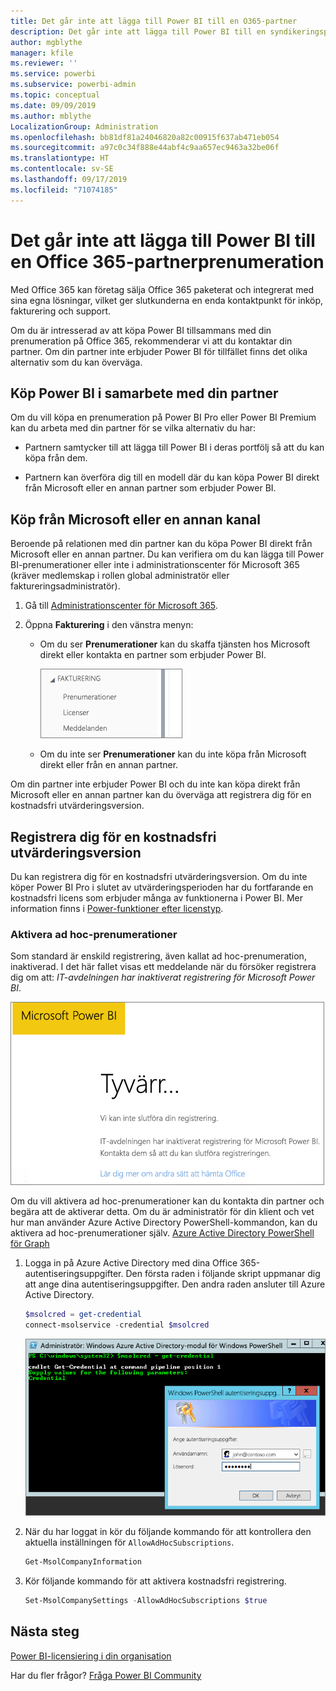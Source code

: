 ```yaml
---
title: Det går inte att lägga till Power BI till en O365-partner
description: Det går inte att lägga till Power BI till en syndikeringspartner i Office 365. Den syndikerade modellen är en inköpsmodell som används av Office 365.
author: mgblythe
manager: kfile
ms.reviewer: ''
ms.service: powerbi
ms.subservice: powerbi-admin
ms.topic: conceptual
ms.date: 09/09/2019
ms.author: mblythe
LocalizationGroup: Administration
ms.openlocfilehash: bb81df81a24046820a82c00915f637ab471eb054
ms.sourcegitcommit: a97c0c34f888e44abf4c9aa657ec9463a32be06f
ms.translationtype: HT
ms.contentlocale: sv-SE
ms.lasthandoff: 09/17/2019
ms.locfileid: "71074185"
---
```

# <a name="unable-to-add-power-bi-to-office-365-partner-subscription"></a>Det går inte att lägga till Power BI till en Office 365-partnerprenumeration

Med Office 365 kan företag sälja Office 365 paketerat och integrerat med sina egna lösningar, vilket ger slutkunderna en enda kontaktpunkt för inköp, fakturering och support.

Om du är intresserad av att köpa Power BI tillsammans med din prenumeration på Office 365, rekommenderar vi att du kontaktar din partner. Om din partner inte erbjuder Power BI för tillfället finns det olika alternativ som du kan överväga.

## <a name="work-with-your-partner-to-purchase-power-bi"></a>Köp Power BI i samarbete med din partner

Om du vill köpa en prenumeration på Power BI Pro eller Power BI Premium kan du arbeta med din partner för se vilka alternativ du har:

* Partnern samtycker till att lägga till Power BI i deras portfölj så att du kan köpa från dem.

* Partnern kan överföra dig till en modell där du kan köpa Power BI direkt från Microsoft eller en annan partner som erbjuder Power BI.

## <a name="purchase-from-microsoft-or-another-channel"></a>Köp från Microsoft eller en annan kanal

Beroende på relationen med din partner kan du köpa Power BI direkt från Microsoft eller en annan partner. Du kan verifiera om du kan lägga till Power BI-prenumerationer eller inte i administrationscenter för Microsoft 365 (kräver medlemskap i rollen global administratör eller faktureringsadministratör).

1. Gå till [Administrationscenter för Microsoft 365](https://admin.microsoft.com/AdminPortal/Home#/homepage).

1. Öppna **Fakturering** i den vänstra menyn:

    * Om du ser **Prenumerationer** kan du skaffa tjänsten hos Microsoft direkt eller kontakta en partner som erbjuder Power BI.

        ![Fakturering med prenumerationer](media/service-admin-syndication-partner/billingsub.png)

    * Om du inte ser **Prenumerationer** kan du inte köpa från Microsoft direkt eller från en annan partner.

Om din partner inte erbjuder Power BI och du inte kan köpa direkt från Microsoft eller en annan partner kan du överväga att registrera dig för en kostnadsfri utvärderingsversion.

## <a name="sign-up-for-a-free-trial"></a>Registrera dig för en kostnadsfri utvärderingsversion

Du kan registrera dig för en kostnadsfri utvärderingsversion. Om du inte köper Power BI Pro i slutet av utvärderingsperioden har du fortfarande en kostnadsfri licens som erbjuder många av funktionerna i Power BI. Mer information finns i [Power-funktioner efter licenstyp](service-features-license-type.md).

### <a name="enable-ad-hoc-subscriptions"></a>Aktivera ad hoc-prenumerationer

Som standard är enskild registrering, även kallat ad hoc-prenumeration, inaktiverad. I det här fallet visas ett meddelande när du försöker registrera dig om att: *IT-avdelningen har inaktiverat registrering för Microsoft Power BI*.

![Vi beklagar-bild](media/service-admin-syndication-partner/sorry.png)

Om du vill aktivera ad hoc-prenumerationer kan du kontakta din partner och begära att de aktiverar detta. Om du är administratör för din klient och vet hur man använder Azure Active Directory PowerShell-kommandon, kan du aktivera ad hoc-prenumerationer själv. [Azure Active Directory PowerShell för Graph](/powershell/azure/active-directory/install-adv2/)

1. Logga in på Azure Active Directory med dina Office 365-autentiseringsuppgifter. Den första raden i följande skript uppmanar dig att ange dina autentiseringsuppgifter. Den andra raden ansluter till Azure Active Directory.

    ```powershell
    $msolcred = get-credential
    connect-msolservice -credential $msolcred
    ```

    ![Ange autentiseringsuppgifter](media/service-admin-syndication-partner/aad-signin.png)

1. När du har loggat in kör du följande kommando för att kontrollera den aktuella inställningen för `AllowAdHocSubscriptions`.

    ```powershell
    Get-MsolCompanyInformation
    ```

1. Kör följande kommando för att aktivera kostnadsfri registrering.

    ```powershell
    Set-MsolCompanySettings -AllowAdHocSubscriptions $true
    ```

## <a name="next-steps"></a>Nästa steg

[Power BI-licensiering i din organisation](service-admin-licensing-organization.md)

Har du fler frågor? [Fråga Power BI Community](http://community.powerbi.com/)